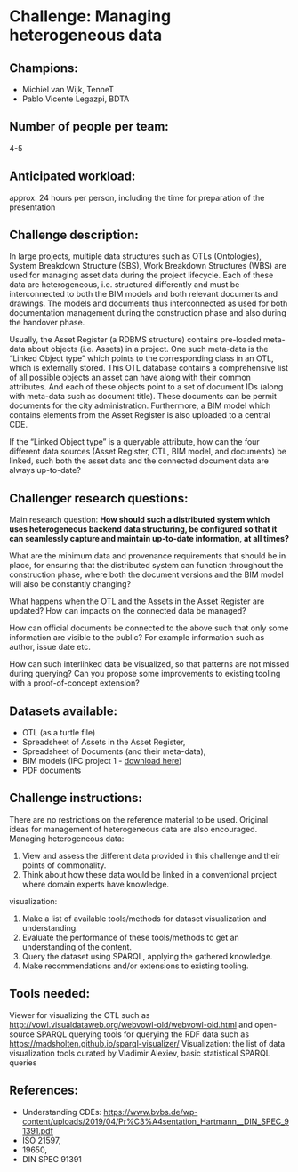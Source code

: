 # Challenge: Managing heterogeneous data
## Champions:	
- Michiel van Wijk, TenneT
- Pablo Vicente Legazpi, BDTA

## Number of people per team: 
4-5

## Anticipated workload:
approx. 24 hours per person, including the time for preparation of the presentation

## Challenge description:
In large projects, multiple data structures such as OTLs (Ontologies), System Breakdown Structure (SBS), Work Breakdown Structures (WBS) are used for managing asset data during the project lifecycle. Each of these data are heterogeneous, i.e. structured differently and must be interconnected to both the BIM models and both relevant documents and drawings. The models and documents thus interconnected as used for both documentation management during the construction phase and also during the handover phase. 

Usually, the Asset Register (a RDBMS structure) contains pre-loaded meta-data about objects (i.e. Assets) in a project. One such meta-data is the “Linked Object type” which points to the corresponding class in an OTL, which is externally stored. This OTL database contains a comprehensive list of all possible objects an asset can have along with their common attributes. And each of these objects point to a set of document IDs (along with meta-data such as document title). These documents can be permit documents for the city administration. Furthermore, a BIM model which contains elements from the Asset Register is also uploaded to a central CDE. 

If the “Linked Object type” is a queryable attribute, how can the four different data sources (Asset Register, OTL, BIM model, and documents) be linked, such both the asset data and the connected document data are always up-to-date? 

## Challenger research questions:
Main research question: **How should such a distributed system which uses heterogeneous backend data structuring, be configured so that it can seamlessly capture and maintain up-to-date information, at all times?**

What are the minimum data and provenance requirements that should be in place, for ensuring that the distributed system can function throughout the construction phase, where both the document versions and the BIM model will also be constantly changing?

What happens when the OTL and the Assets in the Asset Register are updated? How can impacts on the connected data be managed? 

How can official documents be connected to the above such that only some information are visible to the public? For example information such as author, issue date etc.

How can such interlinked data be visualized, so that patterns are not missed during querying? Can you propose some improvements to existing tooling with a proof-of-concept extension?

## Datasets available:  
- OTL (as a turtle file)
- Spreadsheet of Assets in the Asset Register,
- Spreadsheet of Documents (and their meta-data), 
- BIM models (IFC project 1 - [download here](https://drive.google.com/file/d/1fGM48cZI8wtvXsa2Wi80p3qnD8IvK6Jj/view?usp=share_link))
- PDF documents		

## Challenge instructions:
There are no restrictions on the reference material to be used. Original ideas for management of heterogeneous data are also encouraged. 
Managing heterogeneous data: 
1) View and assess the different data provided in this challenge and their points of commonality. 
2) Think about how these data would be linked in a conventional project where domain experts have knowledge.

visualization: 
1) Make a list of available tools/methods for dataset visualization and understanding. 
2) Evaluate the performance of these tools/methods to get an understanding of the content. 
3) Query the dataset using SPARQL, applying the gathered knowledge. 
4) Make recommendations and/or extensions to existing tooling.

## Tools needed:
Viewer for visualizing the OTL such as http://vowl.visualdataweb.org/webvowl-old/webvowl-old.html and open-source SPARQL querying tools for querying the RDF data such as https://madsholten.github.io/sparql-visualizer/
Visualization: the list of data visualization tools curated by Vladimir Alexiev, basic statistical SPARQL queries

## References: 
- Understanding CDEs: https://www.bvbs.de/wp-content/uploads/2019/04/Pr%C3%A4sentation_Hartmann__DIN_SPEC_91391.pdf
- ISO 21597, 
- 19650, 
- DIN SPEC 91391
